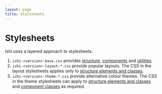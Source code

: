 ```yaml
---
layout: page
title: Stylesheets
---
```


# Stylesheets

Ishi uses a layered approach to stylesheets.

1. `ishi-<version>-base.css` provides [structure](structure.html), [components](components.html) and [utilities](utilities.html).
1. `ishi-<version>-layout-*.css` provide popular layouts. The CSS in the layout stylesheets applies only to [structure elements and classes](structure.html).
1. `ishi-<version>-theme-*.css` provide alternative colour themes. The CSS in the theme stylesheets can apply to [structure elements and classes](structure.html) and [component classes](components.html) as required.
